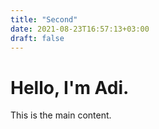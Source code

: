 ```yaml
---
title: "Second"
date: 2021-08-23T16:57:13+03:00
draft: false
---
```


# Hello, I'm Adi.

This is the main content.